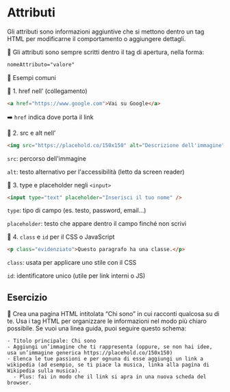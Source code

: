 # Attributi

Gli attributi sono informazioni aggiuntive che si mettono dentro un tag HTML per modificarne il comportamento o aggiungere dettagli.

📌 Gli attributi sono sempre scritti dentro il tag di apertura, nella forma:

```html
nomeAttributo="valore"
```

📘 Esempi comuni

🔹 1. href nell’<a> (collegamento)

```html
<a href="https://www.google.com">Vai su Google</a>
```

➡️ `href` indica dove porta il link

🔹 2. src e alt nell’<img>

```html
<img src="https://placehold.co/150x150" alt="Descrizione dell'immagine" />
```

`src`: percorso dell'immagine

`alt`: testo alternativo per l'accessibilità (letto da screen reader)

🔹 3. type e placeholder negli `<input>`

```html
<input type="text" placeholder="Inserisci il tuo nome" />
```

`type`: tipo di campo (es. testo, password, email…)

`placeholder`: testo che appare dentro il campo finché non scrivi

🔹 4. `class` e `id` per il CSS o JavaScript

```html
<p class="evidenziato">Questo paragrafo ha una classe.</p>
```

`class`: usata per applicare uno stile con il CSS

`id`: identificatore unico (utile per link interni o JS)

## Esercizio

📝 Crea una pagina HTML intitolata “Chi sono” in cui racconti qualcosa su di te. Usa i tag HTML per organizzare le informazioni nel modo più chiaro possibile.
Se vuoi una linea guida, puoi seguire questo schema:

```
- Titolo principale: Chi sono
- Aggiungi un’immagine che ti rappresenta (oppure, se non hai idee, usa un’immagine generica https://placehold.co/150x150)
- Elenca le tue passioni e per ognuna di esse aggiungi un link a wikipedia (ad esempio, se ti piace la musica, linka alla pagina di Wikipedia sulla musica).  
  - Plus: fai in modo che il link si apra in una nuova scheda del browser.
```   
